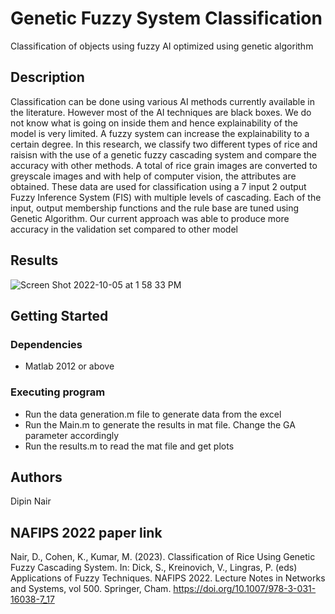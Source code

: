 # Genetic Fuzzy System Classification

Classification of objects using fuzzy AI optimized using genetic algorithm

## Description

Classification can be done using various AI methods currently available in the literature. However most of the AI techniques are black boxes. We do not know what is going on inside them and hence explainability of the model is very limited. A fuzzy system can increase the explainability to a certain degree. In this research, we classify two different types of rice and raisisn with the use of a genetic fuzzy cascading system and compare the accuracy with other methods. A total of rice grain images are converted to greyscale images and with help of computer vision, the attributes are obtained. These data are used for classification using a 7 input 2 output Fuzzy Inference System (FIS) with multiple levels of cascading. Each of the input, output membership functions and the rule base are tuned using Genetic Algorithm. Our current approach was able to produce more accuracy in the validation set compared to other model



## Results

![Screen Shot 2022-10-05 at 1 58 33 PM](https://user-images.githubusercontent.com/26918585/194129522-2662ab48-fc1b-4f15-8a62-65a81212b292.jpg)


## Getting Started

### Dependencies

* Matlab 2012 or above


### Executing program

* Run the data generation.m file to generate data from the excel
* Run the Main.m to generate the results in mat file. Change the GA parameter accordingly
* Run the results.m to read the mat file and get plots


## Authors

Dipin Nair

## NAFIPS 2022 paper link 

Nair, D., Cohen, K., Kumar, M. (2023). Classification of Rice Using Genetic Fuzzy Cascading System. In: Dick, S., Kreinovich, V., Lingras, P. (eds) Applications of Fuzzy Techniques. NAFIPS 2022. Lecture Notes in Networks and Systems, vol 500. Springer, Cham. https://doi.org/10.1007/978-3-031-16038-7_17
